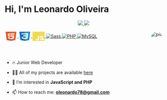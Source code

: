 <h1 align="left">Hi, I'm Leonardo Oliveira</h1>
<a href="https://instagram.com/leonardo7k" target="_blank">
</a></p>

<div align="center">
  <a href="https://github.com/Leonardo-Oliveira1">
  <img height="160em" src="https://github-readme-stats.vercel.app/api?username=Leonardo-Oliveira1&show_icons=true&theme=tokyonight&include_all_commits=true&count_private=true"/>
  <img height="160em" src="https://github-readme-stats.vercel.app/api/top-langs/?username=Leonardo-Oliveira1&layout=compact&langs_count=7&theme=tokyonight"/>
</div>

 <div style="display: inline_block"><br>
  <img align="center" alt="HTML" height="30" width="40" src="https://raw.githubusercontent.com/devicons/devicon/master/icons/html5/html5-original.svg">
  <img align="center" alt="CSS" height="30" width="40" src="https://raw.githubusercontent.com/devicons/devicon/master/icons/css3/css3-original.svg">
  <img align="center" alt="Js" height="30" width="40" src="https://raw.githubusercontent.com/devicons/devicon/master/icons/javascript/javascript-plain.svg">
  <img align="center" alt="Sass" height="30" width="40" src="https://cdn4.iconfinder.com/data/icons/logos-and-brands/512/288_Sass_logo-512.png">
  <img align="center" alt="PHP" height="30" width="40" src="https://www.php.net//images/logos/new-php-logo.svg">
  <img align="center" alt="MySQL" height="30" width="40" src="https://cdn4.iconfinder.com/data/icons/logos-3/181/MySQL-512.png">
  <img align="right" alt="pic" height="150" style="border-radius:50px;" src="https://play-lh.googleusercontent.com/PCpXdqvUWfCW1mXhH1Y_98yBpgsWxuTSTofy3NGMo9yBTATDyzVkqU580bfSln50bFU=s180-rw"></a>
</div>
 
 ##
 <br>
 
 
- 🔥 Junior Web Developer

- 👨‍💻 All of my projects are available [here](https://github.com/Leonardo-Oliveira1?tab=repositories)

- 💬 I’m interested in **JavaScript and PHP**

- 📫 How to reach me: **oleonardo78@gmail.com**
 
<!---
Leonardo-Oliveira1/Leonardo-Oliveira1 is a ✨ special ✨ repository because its `README.md` (this file) appears on your GitHub profile.
You can click the Preview link to take a look at your changes.
--->
